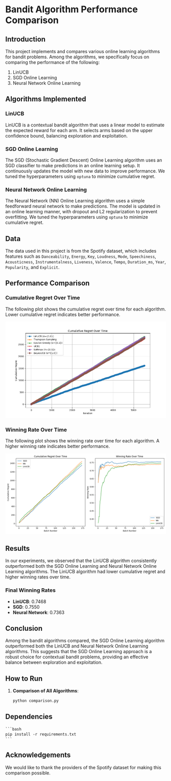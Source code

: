 # Bandit Algorithm Performance Comparison

## Introduction

This project implements and compares various online learning algorithms for bandit problems. Among the algorithms, we specifically focus on comparing the performance of the following:

1. LinUCB
2. SGD Online Learning
3. Neural Network Online Learning

## Algorithms Implemented

### LinUCB
LinUCB is a contextual bandit algorithm that uses a linear model to estimate the expected reward for each arm. It selects arms based on the upper confidence bound, balancing exploration and exploitation.

### SGD Online Learning
The SGD (Stochastic Gradient Descent) Online Learning algorithm uses an SGD classifier to make predictions in an online learning setup. It continuously updates the model with new data to improve performance. We tuned the hyperparameters using `optuna` to minimize cumulative regret.

### Neural Network Online Learning
The Neural Network (NN) Online Learning algorithm uses a simple feedforward neural network to make predictions. The model is updated in an online learning manner, with dropout and L2 regularization to prevent overfitting. We tuned the hyperparameters using `optuna` to minimize cumulative regret.

## Data
The data used in this project is from the Spotify dataset, which includes features such as `Danceability`, `Energy`, `Key`, `Loudness`, `Mode`, `Speechiness`, `Acousticness`, `Instrumentalness`, `Liveness`, `Valence`, `Tempo`, `Duration_ms`, `Year`, `Popularity`, and `Explicit`.

## Performance Comparison

### Cumulative Regret Over Time
The following plot shows the cumulative regret over time for each algorithm. Lower cumulative regret indicates better performance.

![Cumulative Regret Over Time (Among Conventional Bandit Algorithms)](results/bandit_models_cumulative_regret.png)

### Winning Rate Over Time
The following plot shows the winning rate over time for each algorithm. A higher winning rate indicates better performance.

![Winning Rate Over Time (Right)](results/online_learning_cumulative_regret_winning_rate.png)

## Results
In our experiments, we observed that the LinUCB algorithm consistently outperformed both the SGD Online Learning and Neural Network Online Learning algorithms. The LinUCB algorithm had lower cumulative regret and higher winning rates over time.

### Final Winning Rates
- **LinUCB**: 0.7468
- **SGD**: 0.7550
- **Neural Network**: 0.7363

## Conclusion
Among the bandit algorithms compared, the SGD Online Learning algorithm outperformed both the LinUCB and Neural Network Online Learning algorithms. This suggests that the SGD Online Learning approach is a robust choice for contextual bandit problems, providing an effective balance between exploration and exploitation.

## How to Run
1. **Comparison of All Algorithms**:
    ```bash
    python comparison.py
    ```

## Dependencies
    ```bash
    pip install -r requirements.txt
    ```

## Acknowledgements
We would like to thank the providers of the Spotify dataset for making this comparison possible.
